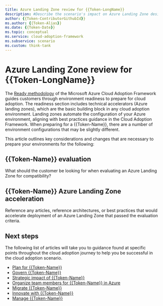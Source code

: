 ```yaml
---
title: Azure Landing Zone review for {{Token-LongName}}
description: #Describe the scenario's impact on Azure Landing Zone design.
author: {{Token-ContributorGithubId}}
ms.author: {{Token-Alias}}
ms.date: {{Token-Date}}
ms.topic: conceptual
ms.service: cloud-adoption-framework
ms.subservice: scenario
ms.custom: think-tank
---
```


# Azure Landing Zone review for {{Token-LongName}}

The [Ready methodology](https://docs.microsoft.com/azure/cloud-adoption-framework/ready) of the Microsoft Azure Cloud Adoption Framework guides customers through environment readiness to prepare for cloud adoption. The readiness section includes technical accelerators (Azure landing zones), which are the basic building block in any cloud adoption environment. Landing zones automate the configuration of your Azure environment, aligning with best practices guidance in the Cloud Adoption Framework. When preparing for a {{Token-Name}}, there are a number of environment configurations that may be slightly different.

This article outlines key considerations and changes that are necessary to prepare your environments for the following:

## {{Token-Name}} evaluation

What should the customer be looking for when evaluating an Azure Landing Zone for compatibility?

## {{Token-Name}} Azure Landing Zone acceleration

Reference any articles, reference architectures, or best practices that would accelerate deployment of an Azure Landing Zone that passed the evaluation criteria.

## Next steps

The following list of articles will take you to guidance found at specific points throughout the cloud adoption journey to help you be successful in the cloud adoption scenario.

- [Plan for {{Token-Name}}](./plan.md)
- [Govern {{Token-Name}}](./govern.md)
- [Strategic impact of {{Token-Name}}](./secure.md)
- [Organize team members for {{Token-Name}} in Azure](./organize.md)
- [Migrate {{Token-Name}}](./migrate.md)
- [Innovate with {{Token-Name}}](./innovate.md)
- [Manage {{Token-Name}}](./manage.md)
